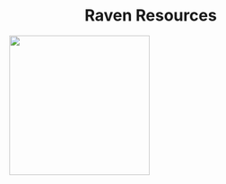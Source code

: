 <p align="center">
  <h1 align="center">Raven Resources</h1>
  <img height="250" src="https://github.com/harrisbegca/RavenResources/blob/master/ravenhelp.svg"/>
</p>

